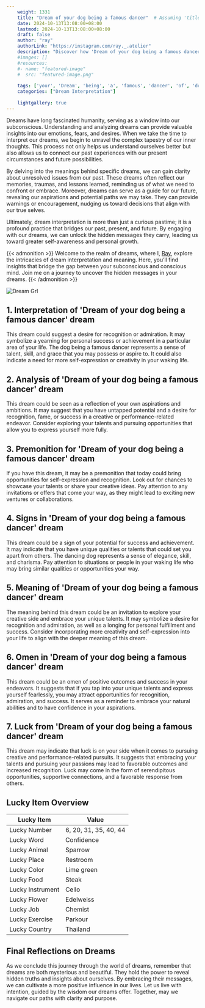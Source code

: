 ```yaml
---
    weight: 1331
    title: "Dream of your dog being a famous dancer"  # Assuming 'title' column exists
    date: 2024-10-13T13:08:00+08:00
    lastmod: 2024-10-13T13:08:00+08:00
    draft: false
    author: "ray"
    authorLink: "https://instagram.com/ray._.atelier"
    description: "Discover how 'Dream of your dog being a famous dancer' can interpret your future and uncover its significant meanings in your life."
    #images: []
    #resources:
    #- name: "featured-image"
    #  src: "featured-image.png"
    
    tags: ['your', 'Dream', 'being', 'a', 'famous', 'dancer', 'of', 'dog']
    categories: ["Dream Interpretation"]
    
    lightgallery: true
---
```

    
Dreams have long fascinated humanity, serving as a window into our subconscious. Understanding and analyzing dreams can provide valuable insights into our emotions, fears, and desires. When we take the time to interpret our dreams, we begin to unravel the complex tapestry of our inner thoughts. This process not only helps us understand ourselves better but also allows us to connect our past experiences with our present circumstances and future possibilities.

By delving into the meanings behind specific dreams, we can gain clarity about unresolved issues from our past. These dreams often reflect our memories, traumas, and lessons learned, reminding us of what we need to confront or embrace. Moreover, dreams can serve as a guide for our future, revealing our aspirations and potential paths we may take. They can provide warnings or encouragement, nudging us toward decisions that align with our true selves.

Ultimately, dream interpretation is more than just a curious pastime; it is a profound practice that bridges our past, present, and future. By engaging with our dreams, we can unlock the hidden messages they carry, leading us toward greater self-awareness and personal growth.

{{< admonition >}}
Welcome to the realm of dreams, where I, [Ray](https://instagram.com/ray._.atelier), explore the intricacies of dream interpretation and meaning. Here, you’ll find insights that bridge the gap between your subconscious and conscious mind. Join me on a journey to uncover the hidden messages in your dreams.
{{< /admonition >}}

![Dream Grl](https://cdn.pixabay.com/photo/2017/11/02/03/35/gothic-2910057_1280.jpg "Dream Grl")

## 1. Interpretation of 'Dream of your dog being a famous dancer' dream
 This dream could suggest a desire for recognition or admiration. It may symbolize a yearning for personal success or achievement in a particular area of your life. The dog being a famous dancer represents a sense of talent, skill, and grace that you may possess or aspire to. It could also indicate a need for more self-expression or creativity in your waking life.

## 2. Analysis of 'Dream of your dog being a famous dancer' dream
 This dream could be seen as a reflection of your own aspirations and ambitions. It may suggest that you have untapped potential and a desire for recognition, fame, or success in a creative or performance-related endeavor. Consider exploring your talents and pursuing opportunities that allow you to express yourself more fully.

## 3. Premonition for 'Dream of your dog being a famous dancer' dream
 If you have this dream, it may be a premonition that today could bring opportunities for self-expression and recognition. Look out for chances to showcase your talents or share your creative ideas. Pay attention to any invitations or offers that come your way, as they might lead to exciting new ventures or collaborations.

## 4. Signs in 'Dream of your dog being a famous dancer' dream
 This dream could be a sign of your potential for success and achievement. It may indicate that you have unique qualities or talents that could set you apart from others. The dancing dog represents a sense of elegance, skill, and charisma. Pay attention to situations or people in your waking life who may bring similar qualities or opportunities your way.

## 5. Meaning of 'Dream of your dog being a famous dancer' dream
 The meaning behind this dream could be an invitation to explore your creative side and embrace your unique talents. It may symbolize a desire for recognition and admiration, as well as a longing for personal fulfillment and success. Consider incorporating more creativity and self-expression into your life to align with the deeper meaning of this dream.

## 6. Omen in 'Dream of your dog being a famous dancer' dream
 This dream could be an omen of positive outcomes and success in your endeavors. It suggests that if you tap into your unique talents and express yourself fearlessly, you may attract opportunities for recognition, admiration, and success. It serves as a reminder to embrace your natural abilities and to have confidence in your aspirations.

## 7. Luck from 'Dream of your dog being a famous dancer' dream
 This dream may indicate that luck is on your side when it comes to pursuing creative and performance-related pursuits. It suggests that embracing your talents and pursuing your passions may lead to favorable outcomes and increased recognition. Luck may come in the form of serendipitous opportunities, supportive connections, and a favorable response from others.

## Lucky Item Overview
| Lucky Item          | Value              |
|---------------|--------------------|
| Lucky Number        | 6, 20, 31, 35, 40, 44  |
| Lucky Word          | Confidence |
| Lucky Animal        | Sparrow |
| Lucky Place         | Restroom     |
| Lucky Color         | Lime green     |
| Lucky Food          | Steak      |
| Lucky Instrument    | Cello |
| Lucky Flower        | Edelweiss    |
| Lucky Job           | Chemist       |
| Lucky Exercise      | Parkour  |
| Lucky Country       | Thailand    |


##  Final Reflections on Dreams

As we conclude this journey through the world of dreams, remember that dreams are both mysterious and beautiful. They hold the power to reveal hidden truths and insights about ourselves. By embracing their messages, we can cultivate a more positive influence in our lives. Let us live with intention, guided by the wisdom our dreams offer. Together, may we navigate our paths with clarity and purpose.
